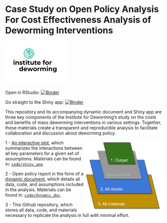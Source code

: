 
# Case Study on Open Policy Analysis For Cost Effectiveness Analysis of Deworming Interventions

<img width="200" src="./code/images/institute-for-deworming.png"> <br>

Open in RStudio:
[![Binder](https://mybinder.org/badge_logo.svg)](https://mybinder.org/v2/gh/advocacy-policy-analysis/pa-dw-yes-opaque-link/master?urlpath=rstudio)

Go straight to the Shiny app:
[![Binder](http://mybinder.org/badge_logo.svg)](https://petez.shinyapps.io/pa-dw-yes-opaque/)

This repository and its accompanying dynamic document and Shiny app are
three key components of the Institute for Deworming’s study on the costs
and benefits of mass deworming interventions in various settings.
Together, these materials create a transparent and reproducible analysis
to facilitate collaboration and discussion about deworming policy.

<img align="right" width="50%" src="./code/images/OPA_opaque_layers.svg">

1 - [An interactive plot](https://petez.shinyapps.io/pa-dw-yes-opaque/),
which summarizes the interactions between all key parameters for a given
set of assumptions. Materials can be found in:
[`code/shiny_app`](https://github.com/advocacy-policy-analysis/pa-dw-yes-opaque-link/tree/master/code/shiny_app).

2 - Open policy report in the form of a [dynamic
document](https://advocacy-policy-analysis.github.io/pa-dw-yes-opaque-link/),
which details all data, code, and assumptions included in the analysis.
Materials can be found in:
[`code/dynamic_doc`](https://github.com/advocacy-policy-analysis/pa-dw-yes-opaque-link/blob/master/code/01_final_opa.Rmd).

3 - This Github repository, which stores all data, code, and materials
necessary to replicate the analysis in full with minimal effort.
